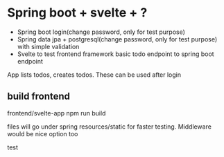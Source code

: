 # Spring boot + svelte + ?

- Spring boot login(change password, only for test purpose)
- Spring data jpa + postgresql(change password, only for test purpose) with simple validation
- Svelte to test frontend framework basic todo endpoint to spring boot endpoint

App lists todos, creates todos. These can be used after login

## build frontend
frontend/svelte-app
npm run build

files will go under spring resources/static for faster testing. Middleware would be nice option too

test

